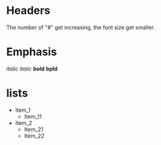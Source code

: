 # Headers
The number of "#" get increasing, the font size get smaller.  

# Emphasis
*italic*
_italic_
**bold**
__bpld__

# lists
* Item_1
    * Item_11
* Item_2
    * Item_21
    * Item_22



